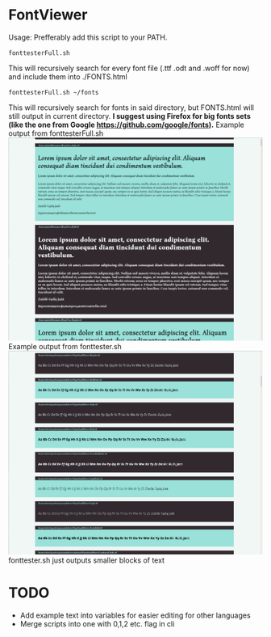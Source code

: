 # FontViewer

Usage:
Prefferably add this script to your PATH.
```
fonttesterFull.sh
```
This will recursively search for every font file (.ttf .odt and .woff for now) and include them into ./FONTS.html
```
fonttesterFull.sh ~/fonts
```
This will recursively search for fonts in said directory, but FONTS.html will still output in current directory. 
__I suggest using Firefox for big fonts sets (like the one from Google https://github.com/google/fonts).__
Example output from fonttesterFull.sh
![fonttesterFull output](screen.png)
Example output from fonttester.sh
![fonttesterFull output](screen2.png)
fonttester.sh just outputs smaller blocks of text

# TODO
- Add example text into variables for easier editing for other languages
- Merge scripts into one with 0,1,2 etc. flag in cli
